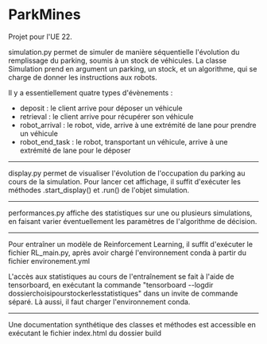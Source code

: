 # ParkMines

Projet pour l'UE 22.

simulation.py permet de simuler de manière séquentielle l'évolution du remplissage du parking, soumis à un stock de véhicules.
La classe Simulation prend en argument un parking, un stock, et un algorithme, qui se charge de donner les instructions aux robots.

Il y a essentiellement quatre types d'évènements :
- deposit : le client arrive pour déposer un véhicule
- retrieval : le client arrive pour récupérer son véhicule
- robot_arrival : le robot, vide, arrive à une extrémité de lane pour prendre un véhicule
- robot_end_task : le robot, transportant un véhicule, arrive à une extrémité de lane pour le déposer

---------

display.py permet de visualiser l'évolution de l'occupation du parking au cours de la simulation.
Pour lancer cet affichage, il suffit d'exécuter les méthodes .start_display() et .run() de l'objet simulation.

---------

performances.py affiche des statistiques sur une ou plusieurs simulations, en faisant varier éventuellement les paramètres de l'algorithme de décision.

---------

Pour entraîner un modèle de Reinforcement Learning, il suffit d'exécuter le fichier RL_main.py, après avoir chargé l'environnement conda à partir du fichier environement.yml

L'accès aux statistiques au cours de l'entraînement se fait à l'aide de tensorboard, en exécutant la commande
"tensorboard --logdir dossierchoisipourstockerlesstatistiques" dans un invite de commande séparé. Là aussi, il faut charger l'environnement conda.

---------

Une documentation synthétique des classes et méthodes est accessible en exécutant le fichier index.html du dossier build